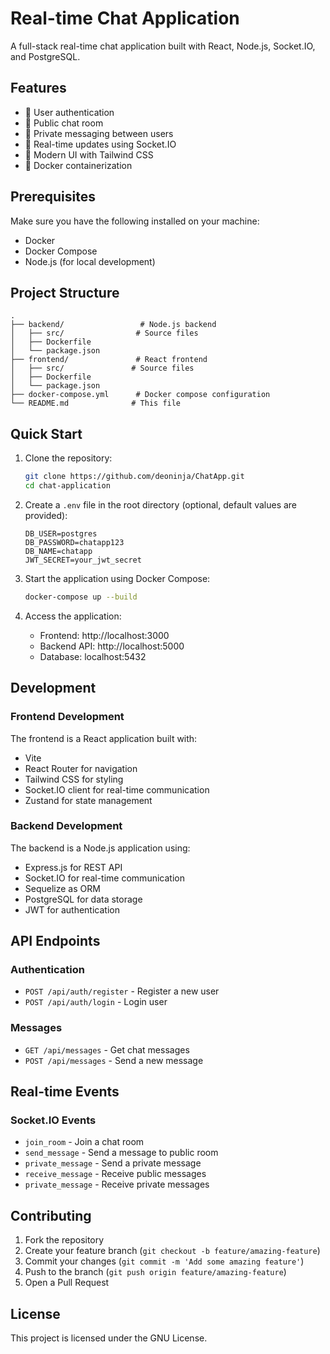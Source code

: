 # Real-time Chat Application

A full-stack real-time chat application built with React, Node.js, Socket.IO, and PostgreSQL.

## Features

- 🔐 User authentication
- 💬 Public chat room
- 📱 Private messaging between users
- 🚀 Real-time updates using Socket.IO
- 🎨 Modern UI with Tailwind CSS
- 🐳 Docker containerization

## Prerequisites

Make sure you have the following installed on your machine:

- Docker
- Docker Compose
- Node.js (for local development)

## Project Structure

```
.
├── backend/                 # Node.js backend
│   ├── src/                # Source files
│   ├── Dockerfile         
│   └── package.json       
├── frontend/               # React frontend
│   ├── src/               # Source files
│   ├── Dockerfile        
│   └── package.json      
├── docker-compose.yml      # Docker compose configuration
└── README.md              # This file
```

## Quick Start

1. Clone the repository:
   ```bash
   git clone https://github.com/deoninja/ChatApp.git
   cd chat-application
   ```

2. Create a `.env` file in the root directory (optional, default values are provided):
   ```env
   DB_USER=postgres
   DB_PASSWORD=chatapp123
   DB_NAME=chatapp
   JWT_SECRET=your_jwt_secret
   ```

3. Start the application using Docker Compose:
   ```bash
   docker-compose up --build
   ```

4. Access the application:
   - Frontend: http://localhost:3000
   - Backend API: http://localhost:5000
   - Database: localhost:5432

## Development

### Frontend Development

The frontend is a React application built with:
- Vite
- React Router for navigation
- Tailwind CSS for styling
- Socket.IO client for real-time communication
- Zustand for state management

### Backend Development

The backend is a Node.js application using:
- Express.js for REST API
- Socket.IO for real-time communication
- Sequelize as ORM
- PostgreSQL for data storage
- JWT for authentication

## API Endpoints

### Authentication
- `POST /api/auth/register` - Register a new user
- `POST /api/auth/login` - Login user

### Messages
- `GET /api/messages` - Get chat messages
- `POST /api/messages` - Send a new message

## Real-time Events

### Socket.IO Events
- `join_room` - Join a chat room
- `send_message` - Send a message to public room
- `private_message` - Send a private message
- `receive_message` - Receive public messages
- `private_message` - Receive private messages

## Contributing

1. Fork the repository
2. Create your feature branch (`git checkout -b feature/amazing-feature`)
3. Commit your changes (`git commit -m 'Add some amazing feature'`)
4. Push to the branch (`git push origin feature/amazing-feature`)
5. Open a Pull Request

## License

This project is licensed under the GNU License.
